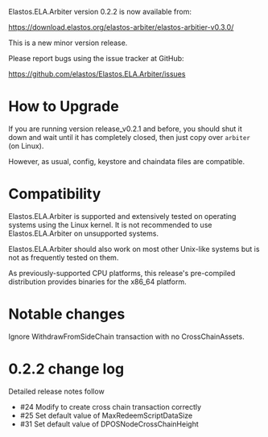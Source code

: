 Elastos.ELA.Arbiter version 0.2.2 is now available from:

  <https://download.elastos.org/elastos-arbiter/elastos-arbitier-v0.3.0/>

This is a new minor version release.

Please report bugs using the issue tracker at GitHub:

  <https://github.com/elastos/Elastos.ELA.Arbiter/issues>

How to Upgrade
==============

If you are running version release_v0.2.1 and before, you should shut it down and wait until
 it has completely closed, then just copy over `arbiter` (on Linux).

However, as usual, config, keystore and chaindata files are compatible.

Compatibility
==============

Elastos.ELA.Arbiter is supported and extensively tested on operating systems
using the Linux kernel. It is not recommended to use Elastos.ELA.Arbiter on
unsupported systems.

Elastos.ELA.Arbiter should also work on most other Unix-like systems but is not
as frequently tested on them.

As previously-supported CPU platforms, this release's pre-compiled
distribution provides binaries for the x86_64 platform.

Notable changes
===============

Ignore WithdrawFromSideChain transaction with no CrossChainAssets.

0.2.2 change log
=================

Detailed release notes follow
 
- #24 Modify to create cross chain transaction correctly
- #25 Set default value of MaxRedeemScriptDataSize
- #31 Set default value of DPOSNodeCrossChainHeight

